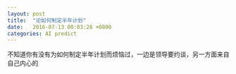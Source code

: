 ```yaml
---
layout: post
title:  "论如何制定半年计划"
date:   2016-07-13 00:03:28 +0800
categories: AI predict
---
```

不知道你有没有为如何制定半年计划而烦恼过，一边是领导要约谈，另一方面来自自己内心的
